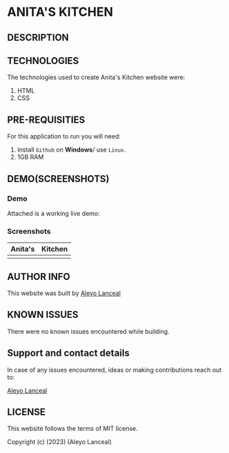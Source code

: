 # ANITA'S KITCHEN

## DESCRIPTION

## TECHNOLOGIES

The technologies used to create Anita's Kitchen website were:

1. HTML
2. CSS

## PRE-REQUISITIES

For this application to run you will need:

1. Install `Github` on **Windows**/ use `Linux`.
2. 1GB RAM

## DEMO(SCREENSHOTS)

### Demo
Attached is a working live demo: 

### Screenshots
| Anita's | Kitchen|
|---------|--------|
|![]()|![]()|

## AUTHOR INFO

This website was built by [Aleyo Lanceal](https://github.com/Lancealeyo/Anitas-Kitchen.git)

## KNOWN ISSUES

There were no known issues encountered while building.

## Support and contact details

In case of any issues encountered, ideas or making contributions reach out to:

[Aleyo Lanceal](https://github.com/Lancealeyo/Anitas-Kitchen.git)

## LICENSE

This website follows the terms of MIT license.

Copyright (c) (2023) (Aleyo Lanceal)



